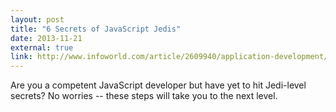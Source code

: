 ```yaml
---
layout: post
title: "6 Secrets of JavaScript Jedis"
date: 2013-11-21
external: true
link: http://www.infoworld.com/article/2609940/application-development/6-secrets-of-javascript-jedis.html
---
```


Are you a competent JavaScript developer but have yet to hit Jedi-level secrets? No worries -- these steps will take you to the next level.
